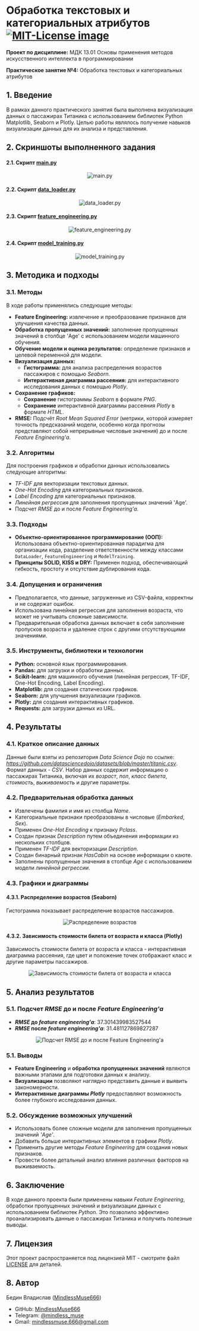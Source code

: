 # Обработка текстовых и категориальных атрибутов <a href="https://opensource.org/licenses/MIT"><img src="https://img.shields.io/badge/License-MIT-yellow.svg" alt="MIT-License image"></a>

**Проект по дисциплине:** МДК 13.01 Основы применения методов искусственного интеллекта в программировании

**Практическое занятие №4:** Обработка текстовых и категориальных атрибутов


## 1. Введение
В рамках данного практического занятия была выполнена визуализация данных о пассажирах Титаника с использованием библиотек Python Matplotlib, Seaborn и Plotly. Целью работы являлось получение навыков визуализации данных для их анализа и представления.


## 2. Скриншоты выполненного задания

#### 2.1. Скрипт [main.py](src/main.py)
<p align="center">
  <img src="https://github.com/user-attachments/assets/64e24bea-8fd2-4707-ab1a-ac92e583421c" alt="main.py">
</p>

#### 2.2. Скрипт [data_loader.py](src/data_loader.py)
<p align="center">
  <img src="https://github.com/user-attachments/assets/a4b963ec-241e-4a53-8649-e01f3ddb4399" alt="data_loader.py">
</p>

#### 2.3. Скрипт [feature_engineering.py](src/feature_engineering.py)
<p align="center">
  <img src="https://github.com/user-attachments/assets/c24c8879-26c5-4b7d-acc5-215334d437ee" alt="feature_engineering.py">
</p>

#### 2.4. Скрипт [model_training.py](src/model_training.py)
<p align="center">
  <img src="https://github.com/user-attachments/assets/5cd2edc0-22dc-42af-83a1-365d4d77ef3e" alt="model_training.py">
</p>


## 3. Методика и подходы
### 3.1. Методы
В ходе работы применялись следующие методы:

* **Feature Engineering:** извлечение и преобразование признаков для улучшения качества данных.
* **Обработка пропущенных значений:** заполнение пропущенных значений в столбце 'Age' с использованием модели машинного обучения.
* **Обучение модели и оценка результатов:** определение признаков и целевой переменной для модели.
* **Визуализация данных:**
    * **Гистограмма:** для анализа распределения возрастов пассажиров с помощью *Seaborn*.
    * **Интерактивная диаграмма рассеяния:** для интерактивного исследования данных с помощью *Plotly*.
* **Сохранение графиков:**
    * **Сохранение** гистограммы *Seaborn* в формате *PNG*.
    * **Сохранение** интерактивной диаграммы рассеяния *Plotly* в формате *HTML*.
* **RMSE:** Подсчёт *Root Mean Squared Error* (метрики, которой измеряет точность предсказаний модели, особенно когда прогнозы представляют собой непрерывные числовые значения) до и после *Feature Engineering'а*.

### 3.2. Алгоритмы
Для построения графиков и обработки данных использовались следующие алгоритмы:

* *TF-IDF* для векторизации текстовых данных.
* *One-Hot Encoding* для категориальных признаков.
* *Label Encoding* для категориальных признаков.
* *Линейная регрессия* для заполнения пропущенных значений 'Age'.
* Подсчет *RMSE* до и после *Feature Engineering'а*.

### 3.3. Подходы
* **Объектно-ориентированное программирование (ООП):** Использована объектно-ориентированная парадигма для организации кода, разделение ответственности между классами `DataLoader`, `FeatureEngineering` и `ModelTraining`.
* **Принципы SOLID, KISS и DRY:** Применен подход, обеспечивающий гибкость, простоту и отсутствие дублирования кода.

### 3.4. Допущения и ограничения
* Предполагается, что данные, загруженные из CSV-файла, корректны и не содержат ошибок.
* Использована линейная регрессия для заполнения возраста, что может не учитывать сложные зависимости.
* Предварительная обработка данных включает в себя заполнение пропусков возраста и удаление строк с другими отсутствующими значениями.

### 3.5. Инструменты, библиотеки и технологии
* **Python:** основной язык программирования.
* **Pandas:** для загрузки и обработки данных.
* **Scikit-learn:** для машинного обучения (линейная регрессия, TF-IDF, One-Hot Encoding, Label Encoding).
* **Matplotlib:** для создания статических графиков.
* **Seaborn:** для улучшения визуализации графиков.
* **Plotly:** для создания интерактивных графиков.
* **Requests:** для загрузки данных из URL.


## 4. Результаты
### 4.1. Краткое описание данных
Данные были взяты из репозитория *Data Science Dojo* по ссылке: *https://github.com/datasciencedojo/datasets/blob/master/titanic.csv*. Формат данных - *CSV*. Набор данных содержит информацию о пассажирах Титаника, включая их *возраст*, *пол*, *класс билета*, *стоимость*, *выживаемость* и другие параметры.

### 4.2. Предварительная обработка данных
* Извлечены фамилия и имя из столбца *Name*.
* Категориальные признаки преобразованы в числовые (*Embarked*, *Sex*).
* Применен *One-Hot Encoding* к признаку *Pclass*.
* Создан признак *Description* путем объединения информации из нескольких столбцов.
* Применен *TF-IDF* для векторизации *Description*.
* Создан бинарный признак *HasCabin* на основе информации о каюте.
* Заполнены пропущенные значения в столбце *Age* с использованием модели *линейной регрессии*.

### 4.3. Графики и диаграммы
#### 4.3.1. Распределение возрастов (Seaborn)
Гистограмма показывает распределение возрастов пассажиров.

<p align="center">
  <img src="report\figures\age_distribution.png" alt="Распределение возрастов">
</p>

#### 4.3.2. Зависимость стоимости билета от возраста и класса (Plotly)
Зависимость стоимости билета от возраста и класса - интерактивная диаграмма рассеяния, где цвет и положение точек отображают класс и другие параметры пассажиров.

<p align="center">
  <img src="report\figures\age_fare_scatter.png" alt="Зависимость стоимости билета от возраста и класса">
</p>


## 5. Анализ результатов
### 5.1. Подсчет *RMSE* до и после *Feature Engineering'а*

* ***RMSE* до *feature engineering'а***: 37.301439983527544
* ***RMSE* после *feature engineering'а***: 31.481127869827287

<p align="center">
  <img src="https://github.com/user-attachments/assets/8d4d5312-d1b9-49bc-83ce-a299e4cd201c" alt="Подсчет RMSE до и после Feature Engineering'а">
</p>

### 5.1. Выводы
* **Feature Engineering** и **обработка пропущенных значений** являются важными этапами для подготовки данных к анализу.
* **Визуализации** позволяют наглядно представить данные и выявить закономерности.
* **Интерактивные диаграммы *Plotly*** предоставляют возможность более глубокого исследования данных.

### 5.2. Обсуждение возможных улучшений
* Использовать более сложные модели для заполнения пропущенных значений *'Age'*.
* Добавить больше интерактивных элементов в графики *Plotly*.
* Применить другие методы *Feature Engineering* для создания новых признаков.
* Провести более детальный анализ влияния различных факторов на выживаемость.


## 6. Заключение
В ходе данного проекта были применены навыки *Feature Engineering*, обработки пропущенных значений и визуализации данных с использованием библиотек *Python*. Это позволило эффективно проанализировать данные о пассажирах Титаника и получить полезные выводы.


## 7. Лицензия
Этот проект распространяется под лицензией MIT - смотрите файл [LICENSE](LICENSE) для деталей.


## 8. Автор
Бедин Владислав ([MindlessMuse666](https://github.com/MindlessMuse666))

* GitHub: [MindlessMuse666](https://github.com/MindlessMuse666 "Владислав: https://github.com/MindlessMuse666")
* Telegram: [@mindless_muse](t.me/mindless_muse)
* Gmail: [mindlessmuse.666@gmail.com](mindlessmuse.666@gmail.com)
